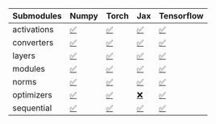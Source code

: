 | Submodules   | Numpy                                                                                                                           | Torch                                                                                                                           | Jax                                                                                                                             | Tensorflow                                                                                                                      |
|:-------------|:--------------------------------------------------------------------------------------------------------------------------------|:--------------------------------------------------------------------------------------------------------------------------------|:--------------------------------------------------------------------------------------------------------------------------------|:--------------------------------------------------------------------------------------------------------------------------------|
| activations  | <a href="https://github.com/unifyai/ivy/runs/8240901908?check_suite_focus=true" rel="noopener noreferrer" target="_blank">✅</a> | <a href="https://github.com/unifyai/ivy/runs/8240902196?check_suite_focus=true" rel="noopener noreferrer" target="_blank">✅</a> | <a href="https://github.com/unifyai/ivy/runs/8240902488?check_suite_focus=true" rel="noopener noreferrer" target="_blank">✅</a> | <a href="https://github.com/unifyai/ivy/runs/8240902892?check_suite_focus=true" rel="noopener noreferrer" target="_blank">✅</a> |
| converters   | <a href="https://github.com/unifyai/ivy/runs/8240901957?check_suite_focus=true" rel="noopener noreferrer" target="_blank">✅</a> | <a href="https://github.com/unifyai/ivy/runs/8240902246?check_suite_focus=true" rel="noopener noreferrer" target="_blank">✅</a> | <a href="https://github.com/unifyai/ivy/runs/8240902526?check_suite_focus=true" rel="noopener noreferrer" target="_blank">✅</a> | <a href="https://github.com/unifyai/ivy/runs/8240902942?check_suite_focus=true" rel="noopener noreferrer" target="_blank">✅</a> |
| layers       | <a href="https://github.com/unifyai/ivy/runs/8240901993?check_suite_focus=true" rel="noopener noreferrer" target="_blank">✅</a> | <a href="https://github.com/unifyai/ivy/runs/8240902283?check_suite_focus=true" rel="noopener noreferrer" target="_blank">✅</a> | <a href="https://github.com/unifyai/ivy/runs/8240902567?check_suite_focus=true" rel="noopener noreferrer" target="_blank">✅</a> | <a href="https://github.com/unifyai/ivy/runs/8240902996?check_suite_focus=true" rel="noopener noreferrer" target="_blank">✅</a> |
| modules      | <a href="https://github.com/unifyai/ivy/runs/8240902034?check_suite_focus=true" rel="noopener noreferrer" target="_blank">✅</a> | <a href="https://github.com/unifyai/ivy/runs/8240902322?check_suite_focus=true" rel="noopener noreferrer" target="_blank">✅</a> | <a href="https://github.com/unifyai/ivy/runs/8240902632?check_suite_focus=true" rel="noopener noreferrer" target="_blank">✅</a> | <a href="https://github.com/unifyai/ivy/runs/8240903065?check_suite_focus=true" rel="noopener noreferrer" target="_blank">✅</a> |
| norms        | <a href="https://github.com/unifyai/ivy/runs/8240902070?check_suite_focus=true" rel="noopener noreferrer" target="_blank">✅</a> | <a href="https://github.com/unifyai/ivy/runs/8240902361?check_suite_focus=true" rel="noopener noreferrer" target="_blank">✅</a> | <a href="https://github.com/unifyai/ivy/runs/8240902684?check_suite_focus=true" rel="noopener noreferrer" target="_blank">✅</a> | <a href="https://github.com/unifyai/ivy/runs/8240903127?check_suite_focus=true" rel="noopener noreferrer" target="_blank">✅</a> |
| optimizers   | <a href="https://github.com/unifyai/ivy/runs/8240902107?check_suite_focus=true" rel="noopener noreferrer" target="_blank">✅</a> | <a href="https://github.com/unifyai/ivy/runs/8240902399?check_suite_focus=true" rel="noopener noreferrer" target="_blank">✅</a> | <a href="https://github.com/unifyai/ivy/runs/8240902741?check_suite_focus=true" rel="noopener noreferrer" target="_blank">❌</a> | <a href="https://github.com/unifyai/ivy/runs/8240903191?check_suite_focus=true" rel="noopener noreferrer" target="_blank">✅</a> |
| sequential   | <a href="https://github.com/unifyai/ivy/runs/8240902150?check_suite_focus=true" rel="noopener noreferrer" target="_blank">✅</a> | <a href="https://github.com/unifyai/ivy/runs/8240902433?check_suite_focus=true" rel="noopener noreferrer" target="_blank">✅</a> | <a href="https://github.com/unifyai/ivy/runs/8240902843?check_suite_focus=true" rel="noopener noreferrer" target="_blank">✅</a> | <a href="https://github.com/unifyai/ivy/runs/8240903266?check_suite_focus=true" rel="noopener noreferrer" target="_blank">✅</a> |
